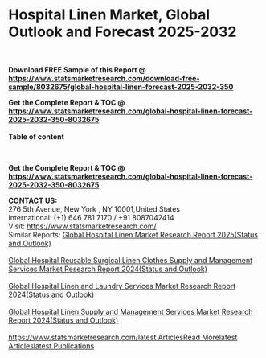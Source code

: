 <h1>Hospital Linen Market, Global Outlook and Forecast 2025-2032</h1><br/><p><strong>Download FREE Sample of this Report @ <a href="https://www.statsmarketresearch.com/download-free-sample/8032675/global-hospital-linen-forecast-2025-2032-350">https://www.statsmarketresearch.com/download-free-sample/8032675/global-hospital-linen-forecast-2025-2032-350</a></strong></p><div><b>Get the Complete Report & TOC @ <a href="https://www.statsmarketresearch.com/global-hospital-linen-forecast-2025-2032-350-8032675">https://www.statsmarketresearch.com/global-hospital-linen-forecast-2025-2032-350-8032675</a></b></div><br><b>Table of content</b><p><br><div><b>Get the Complete Report & TOC @ <a href="https://www.statsmarketresearch.com/global-hospital-linen-forecast-2025-2032-350-8032675">https://www.statsmarketresearch.com/global-hospital-linen-forecast-2025-2032-350-8032675</a></b></div></p> <b>CONTACT US:</b><br>276 5th Avenue, New York , NY 10001,United States<br>International: (+1) 646 781 7170 / +91 8087042414<br>Visit: <a href="https://www.statsmarketresearch.com/">https://www.statsmarketresearch.com/</a><br>Similar Reports: <a href="https://www.statsmarketresearch.com/global-hospital-linen-forecast-2025-2032-350-8032675">Global Hospital Linen Market Research Report 2025(Status and Outlook)</a><br/><br/><a href="https://www.statsmarketresearch.com/global-hospital-linen-forecast-2025-2032-350-8032675">Global Hospital Reusable Surgical Linen Clothes Supply and Management Services Market Research Report 2024(Status and Outlook)</a><br/><br/><a href="https://www.statsmarketresearch.com/global-hospital-linen-forecast-2025-2032-350-8032675">Global Hospital Linen and Laundry Services Market Research Report 2024(Status and Outlook)</a><br/><br/><a href="https://www.statsmarketresearch.com/global-hospital-linen-forecast-2025-2032-350-8032675">Global Hospital Linen Supply and Management Services Market Research Report 2024(Status and Outlook)</a><br/><br/><a href="https://gyeongbokgung.com">https://www.statsmarketresearch.com/</a><a href="https://hallyeomaritime.com">latest Articles</a><a href="https://jingwansa.com">Read More</a><a href=https://nguoiviet.jp/">latest Articles</a><a href="https://www.intelmarketresearch.com/">latest Publications</a>